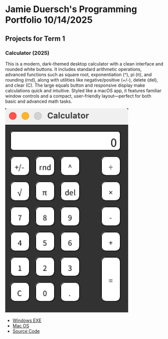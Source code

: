 # Jamie Duersch's Programming Portfolio 10/14/2025

## Projects for Term 1

### Calculator (2025)

This is a modern, dark-themed desktop calculator with a clean interface and rounded white buttons. It includes standard arithmetic operations, advanced functions such as square root, exponentiation (^), pi (π), and rounding (rnd), along with utilities like negative/positive (+/-), delete (del), and clear (C). The large equals button and responsive display make calculations quick and intuitive. Styled like a macOS app, it features familiar window controls and a compact, user-friendly layout—perfect for both basic and advanced math tasks.

![Running Calculator](https://github.com/9711519-png/jamie-s-portfolio/blob/main/images/Calc.png)


*  [Windows EXE](https://github.com/9711519-png/jamie-s-portfolio/blob/main/src/Calculator/windows-amd64.zip)
*  [Mac OS](https://github.com/9711519-png/jamie-s-portfolio/blob/main/src/Calculator/macos-aarch64.zip)
*  [Source Code](https://github.com/9711519-png/jamie-s-portfolio/tree/main/src/Calculator)
